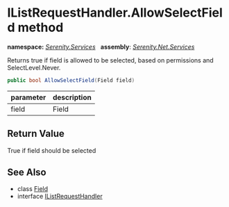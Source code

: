 # IListRequestHandler.AllowSelectField method
**namespace:** *[Serenity.Services](../../README.md#serenity.services-namespace)*   **assembly**: *[Serenity.Net.Services](../../README.md)*

Returns true if field is allowed to be selected, based on permissions and SelectLevel.Never.

```csharp
public bool AllowSelectField(Field field)
```

| parameter | description |
| --- | --- |
| field | Field |

## Return Value

True if field should be selected

## See Also

* class [Field](../Serenity.Net.Entity/../../Serenity.Data/Field.md)
* interface [IListRequestHandler](../IListRequestHandler.md)
